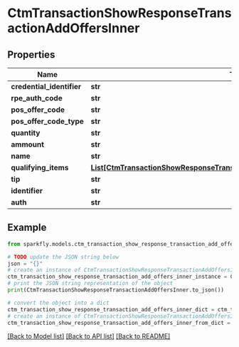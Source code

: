 # CtmTransactionShowResponseTransactionAddOffersInner


## Properties

Name | Type | Description | Notes
------------ | ------------- | ------------- | -------------
**credential_identifier** | **str** |  | [optional] 
**rpe_auth_code** | **str** |  | [optional] 
**pos_offer_code** | **str** |  | [optional] 
**pos_offer_code_type** | **str** |  | [optional] 
**quantity** | **str** |  | [optional] 
**ammount** | **str** |  | [optional] 
**name** | **str** |  | [optional] 
**qualifying_items** | [**List[CtmTransactionShowResponseTransactionAddOffersInnerQualifyingItemsInner]**](CtmTransactionShowResponseTransactionAddOffersInnerQualifyingItemsInner.md) |  | [optional] 
**tip** | **str** |  | [optional] 
**identifier** | **str** |  | [optional] 
**auth** | **str** |  | [optional] 

## Example

```python
from sparkfly.models.ctm_transaction_show_response_transaction_add_offers_inner import CtmTransactionShowResponseTransactionAddOffersInner

# TODO update the JSON string below
json = "{}"
# create an instance of CtmTransactionShowResponseTransactionAddOffersInner from a JSON string
ctm_transaction_show_response_transaction_add_offers_inner_instance = CtmTransactionShowResponseTransactionAddOffersInner.from_json(json)
# print the JSON string representation of the object
print(CtmTransactionShowResponseTransactionAddOffersInner.to_json())

# convert the object into a dict
ctm_transaction_show_response_transaction_add_offers_inner_dict = ctm_transaction_show_response_transaction_add_offers_inner_instance.to_dict()
# create an instance of CtmTransactionShowResponseTransactionAddOffersInner from a dict
ctm_transaction_show_response_transaction_add_offers_inner_from_dict = CtmTransactionShowResponseTransactionAddOffersInner.from_dict(ctm_transaction_show_response_transaction_add_offers_inner_dict)
```
[[Back to Model list]](../README.md#documentation-for-models) [[Back to API list]](../README.md#documentation-for-api-endpoints) [[Back to README]](../README.md)


